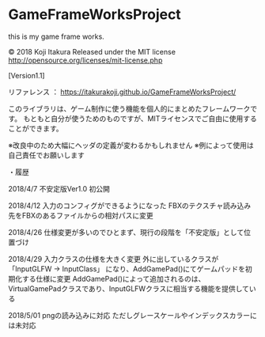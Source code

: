 ﻿# GameFrameWorksProject
this is my game frame works.

© 2018 Koji Itakura
Released under the MIT license
http://opensource.org/licenses/mit-license.php

[Version1.1]

リファレンス ： https://itakurakoji.github.io/GameFrameWorksProject/

このライブラリは、ゲーム制作に使う機能を個人的にまとめたフレームワークです。
もともと自分が使うためのものですが、MITライセンスでご自由に使用することができます。

※改良中のため大幅にヘッダの定義が変わるかもしれません
※例によって使用は自己責任でお願いします




・履歴

2018/4/7
不安定版Ver1.0 初公開

2018/4/12
入力のコンフィグができるようになった
FBXのテクスチャ読み込み先をFBXのあるファイルからの相対パスに変更

2018/4/26
仕様変更が多いのでひとまず、現行の段階を「不安定版」として位置づけ

2018/4/29
入力クラスの仕様を大きく変更
外に出しているクラスが 「InputGLFW → InputClass」 になり、AddGamePad()にてゲームパッドを初期化する仕様に変更
AddGamePad()によって追加されるのは、VirtualGamePadクラスであり、InputGLFWクラスに相当する機能を提供している

2018/5/01
pngの読み込みに対応
ただしグレースケールやインデックスカラーには未対応